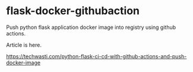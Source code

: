 # flask-docker-githubaction
Push python flask application docker image into registry using github actions.

Article is here.

https://techwasti.com/python-flask-ci-cd-with-github-actions-and-push-docker-image
